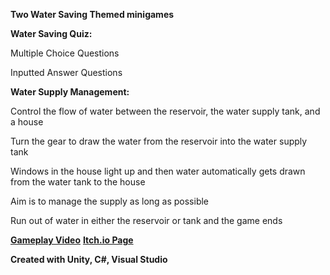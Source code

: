 **Two Water Saving Themed minigames**

**Water Saving Quiz:**

Multiple Choice Questions

Inputted Answer Questions

**Water Supply Management:**

Control the flow of water between the reservoir, the water supply tank, and a house

Turn the gear to draw the water from the reservoir into the water supply tank

Windows in the house light up and then water automatically gets drawn from the water tank to the house

Aim is to manage the supply as long as possible

Run out of water in either the reservoir or tank and the game ends 


[**Gameplay Video**](https://youtu.be/CeHFcqrNAHE) 
[**Itch.io Page**](https://mealdealgames.itch.io/water-saving-minigames) 

**Created with Unity, C#, Visual Studio**
